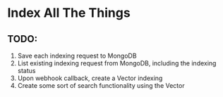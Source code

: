 # Index All The Things

## TODO:

1. Save each indexing request to MongoDB
2. List existing indexing request from MongoDB, including the indexing status
3. Upon webhook callback, create a Vector indexing
4. Create some sort of search functionality using the Vector